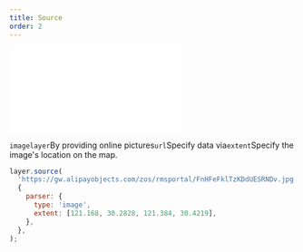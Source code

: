 ```yaml
---
title: Source
order: 2
---
```


<embed src="@/docs/common/style.md"></embed>

`imagelayer`By providing online pictures`url`Specify data via`extent`Specify the image's location on the map.

```js
layer.source(
  'https://gw.alipayobjects.com/zos/rmsportal/FnHFeFklTzKDdUESRNDv.jpg',
  {
    parser: {
      type: 'image',
      extent: [121.168, 30.2828, 121.384, 30.4219],
    },
  },
);
```
